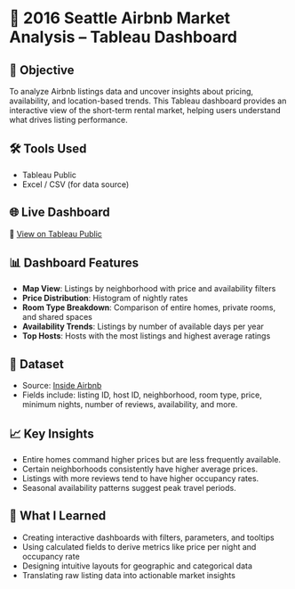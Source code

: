# 🏡 2016 Seattle Airbnb Market Analysis – Tableau Dashboard

## 📌 Objective
To analyze Airbnb listings data and uncover insights about pricing, availability, and location-based trends. This Tableau dashboard provides an interactive view of the short-term rental market, helping users understand what drives listing performance.

## 🛠️ Tools Used
- Tableau Public
- Excel / CSV (for data source)

## 🌐 Live Dashboard
🔗 [View on Tableau Public](https://public.tableau.com/app/profile/sanjay.pokhrel/viz/AirBnBFullProject_17513150558380/Dashboard1)

## 📊 Dashboard Features
- **Map View**: Listings by neighborhood with price and availability filters
- **Price Distribution**: Histogram of nightly rates
- **Room Type Breakdown**: Comparison of entire homes, private rooms, and shared spaces
- **Availability Trends**: Listings by number of available days per year
- **Top Hosts**: Hosts with the most listings and highest average ratings

## 📂 Dataset
- Source: [Inside Airbnb](http://insideairbnb.com/get-the-data.html)
- Fields include: listing ID, host ID, neighborhood, room type, price, minimum nights, number of reviews, availability, and more.

## 📈 Key Insights
- Entire homes command higher prices but are less frequently available.
- Certain neighborhoods consistently have higher average prices.
- Listings with more reviews tend to have higher occupancy rates.
- Seasonal availability patterns suggest peak travel periods.

## 🧠 What I Learned
- Creating interactive dashboards with filters, parameters, and tooltips
- Using calculated fields to derive metrics like price per night and occupancy rate
- Designing intuitive layouts for geographic and categorical data
- Translating raw listing data into actionable market insights
